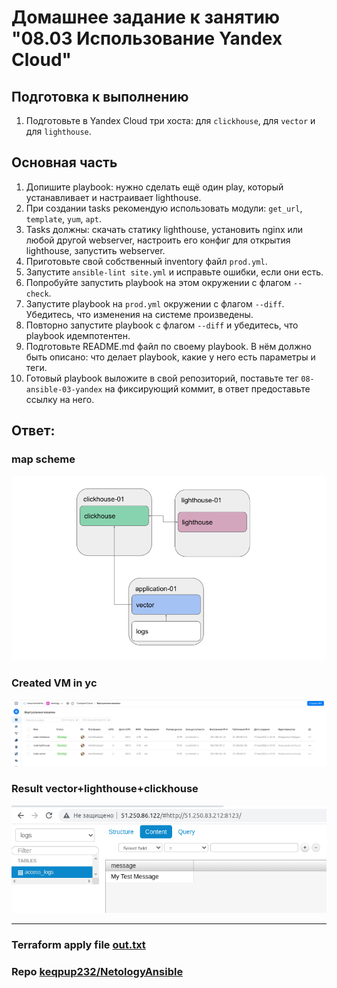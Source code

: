 # Домашнее задание к занятию "08.03 Использование Yandex Cloud"

## Подготовка к выполнению

1. Подготовьте в Yandex Cloud три хоста: для `clickhouse`, для `vector` и для `lighthouse`.

## Основная часть

1. Допишите playbook: нужно сделать ещё один play, который устанавливает и настраивает lighthouse.
2. При создании tasks рекомендую использовать модули: `get_url`, `template`, `yum`, `apt`.
3. Tasks должны: скачать статику lighthouse, установить nginx или любой другой webserver, настроить его конфиг для открытия lighthouse, запустить webserver.
4. Приготовьте свой собственный inventory файл `prod.yml`.
5. Запустите `ansible-lint site.yml` и исправьте ошибки, если они есть.
6. Попробуйте запустить playbook на этом окружении с флагом `--check`.
7. Запустите playbook на `prod.yml` окружении с флагом `--diff`. Убедитесь, что изменения на системе произведены.
8. Повторно запустите playbook с флагом `--diff` и убедитесь, что playbook идемпотентен.
9. Подготовьте README.md файл по своему playbook. В нём должно быть описано: что делает playbook, какие у него есть параметры и теги.
10. Готовый playbook выложите в свой репозиторий, поставьте тег `08-ansible-03-yandex` на фиксирующий коммит, в ответ предоставьте ссылку на него.

## Ответ:

### map scheme
<p align="center">
  <img src="./assets/map.png">
</p>

###
### Created VM in yc
<p align="center">
  <img src="./assets/vm.png">
</p>

###
### Result vector+lighthouse+clickhouse
<p align="center">
  <img src="./assets/work.png">
</p>

---
### Terraform apply file [out.txt](https://github.com/keqpup232/DevOpsNetology/tree/master/03_CI_ansible_mon/01_Ansible/8.3_Yandex/out.txt)
### Repo [keqpup232/NetologyAnsible](https://github.com/keqpup232/NetologyAnsible/tree/08-ansible-03-yandex)